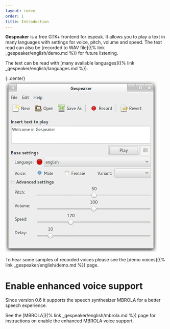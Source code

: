```yaml
---
layout: index
order: 1
title: Introduction
---
```

**Gespeaker** is a free GTK+ frontend for espeak.
It allows you to play a text in many languages with settings for voice, pitch,
volume and speed. The text read can also be
[recorded to WAV file]({% link _gespeaker/english/demo.md %})
for future listening.

The text can be read with
[many available languages]({% link _gespeaker/english/languages.md %}).

{:.center}
![Main window](/resources/gespeaker/archive/latest/english/main.png)

To hear some samples of recorded voices please see the
[demo voices]({% link _gespeaker/english/demo.md %}) page.

# Enable enhanced voice support

Since version 0.6 it supports the speech synthesizer MBROLA for a better speech
experience.

See the [MBROLA]({% link _gespeaker/english/mbrola.md %}) page for instructions
on enable the enhanced MBROLA voice support.